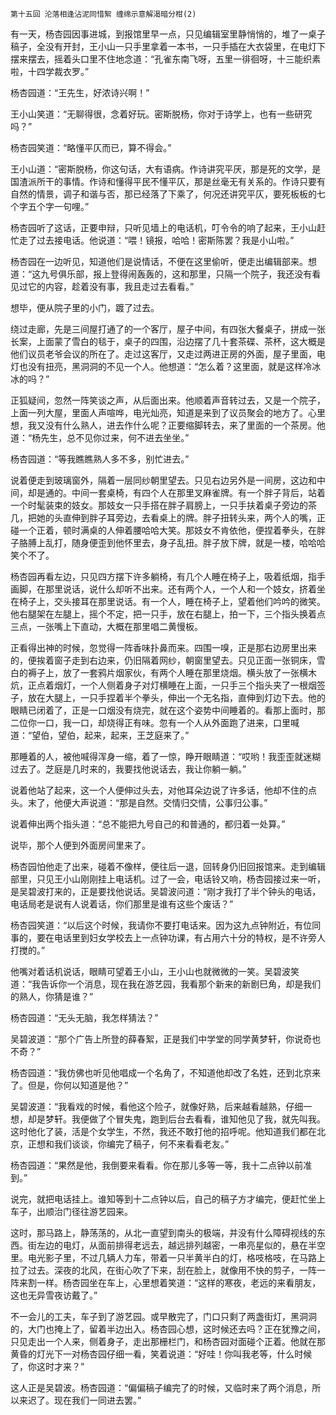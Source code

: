     第十五回 沦落相逢沾泥同惜絮 缠绵示意解渴暗分柑(2) 

   有一天，杨杏园因事进城，到报馆里早一点，只见编辑室里静悄悄的，堆了一桌子稿子，全没有开封，王小山一只手里拿着一本书，一只手插在大衣袋里，在电灯下摆来摆去，摇着头口里不住地念道：“孔雀东南飞呀，五里一徘徊呀，十三能织素啦，十四学裁衣罗。”

   杨杏园道：“王先生，好浓诗兴啊！”

   王小山笑道：“无聊得很，念着好玩。密斯脱杨，你对于诗学上，也有一些研究吗？”

   杨杏园笑道：“略懂平仄而已，算不得会。”

   王小山道：“密斯脱杨，你这句话，大有语病。作诗讲究平厌，那是死的文学，是国渣派所干的事情。作诗和懂得平民不懂平仄，那是丝毫无有关系的。作诗只要有自然的情景，调子和谐与否，那已经落了下乘了，何况还讲究平仄，要死板板的七个字五个字一句哩。”

   杨杏园听了这话，正要申辩，只听见墙上的电话机，叮令令的响了起来，王小山赶忙走了过去接电话。他说道：“喂！镜报，哈哈！密斯陈罢？我是小山啦。”

   杨杏园在一边听见，知道他们是说情话，不便在这里偷听，便走出编辑部来。想道：“这九号俱乐部，报上登得闹轰轰的，这和那里，只隔一个院子，我还没有看见过它的内容，趁着没有事，我且走过去看看。”

   想毕，便从院子里的小门，踱了过去。

   绕过走廊，先是三间屋打通了的一个客厅，屋子中间，有四张大餐桌子，拼成一张长案，上面蒙了雪白的毯于，桌子的四围，沿边摆了几十套茶碟、茶杯，这大概是他们议员老爷会议的所在了。走过这客厅，又走过两进正房的外面，屋子里面，电灯也没有扭亮，黑洞洞的不见一个人。他想道：“怎么着？这里面，就是这样冷冰冰的吗？”

   正狐疑间，忽然一阵笑谈之声，从后面出来。他顺着声音转过去，又是一个院子，上面一列大屋，里面人声喧哗，电光灿亮，知道是来到了议员聚会的地方了。心里想，我又没有什么熟人，进去作什么呢？正要缩脚转去，来了里面的一个茶房。他道：“杨先生，总不见你过来，何不进去坐坐。”

   杨杏园道：“等我瞧瞧熟人多不多，别忙进去。”

   说着便走到玻璃窗外，隔着一层同纱朝里望去。只见右边另外是一间房，这边和中间，却是通的。中间一套桌椅，有四个人在那里叉麻雀牌。有一个胖子背后，站着一个时髦装束的妓女。那妓女一只手搭在胖子肩膀上，一只手扶着桌子旁边的茶几，把她的头直伸到胖子耳旁边，去看桌上的牌。胖子扭转头来，两个人的嘴，正碰一个正着，顿时满桌的人伸着腰哈哈大笑。那妓女不肯依他，便捏着拳头，在胖子胳膊上乱打，随身便歪到他怀里去，身子乱扭。胖子放下牌，就是一楼，哈哈哈笑个不了。

   杨杏园再看左边，只见四方摆下许多躺椅，有几个人睡在椅子上，吸着纸烟，指手画脚，在那里说话，说什么却听不出来。还有两个人，一个人和一个妓女，挤着坐在椅子上，交头接耳在那里说话。有一个人，睡在椅子上，望着他们吟吟的微笑。他右腿架在左腿上，摇个不定，把一只手，放在右腿上，拍一下，三个指头换着点三点，一张嘴上下直动，大概在那里唱二黄慢板。

   正看得出神的时候，忽觉得一阵香味扑鼻而来。四围一嗅，正是那右边房里出来的，便挨着窗子走到右边来，仍旧隔着网纱，朝窗里望去。只见正面一张铜床，雪白的褥子上，放了一套鸦片烟家伙，有两个人睡在那里烧烟。横头放了一张横木炕，正点着烟灯，一个人侧着身子对灯横睡在上面，一只手三个指头夹了一根烟签子，放在大腿上，一只手捏着半个拳头，伸出一个无名指，直伸到灯边下去。他的眼睛已闭着了，正是一口烟没有烧完，就在这个姿势中间睡着的。看那上面时，那二位你一口，我一口，却烧得正有味。忽有一个人从外面跑了进来，口里喊道：“望伯，望伯，起来，起来，王芝庭来了。”

   那睡着的人，被他喊得浑身一缩，着了一惊，睁开眼睛道：“哎哟！我歪歪就迷糊过去了。芝庭是几时来的，我要找他说话去，我让你躺一躺。”

   说着他站了起来，这一个人便伸过头去，对他耳朵边说了许多话，他却不住的点头。末了，他便大声说道：“那是自然。交情归交情，公事归公事。”

   说着伸出两个指头道：“总不能把九号自己的和普通的，都归着一处算。”

   说毕，那个人便到外面房间里来了。

   杨杏园怕他走了出来，碰着不像样，便往后一退，回转身仍旧回报馆来。走到编辑部里，只见王小山刚刚挂上电话机。过了一会，电话铃又响，杨杏园接过来一听，是吴碧波打来的，正是要找他说话。吴碧波问道：“刚才我打了半个钟头的电话，电话局老是说有人说着话，你们那里是谁有这些个废话？”

   杨杏园笑道：“以后这个时候，我请你不要打电话来。因为这九点钟附近，有位同事的，要在电话里到妇女学校去上一点钟功课，有占用六十分的特权，是不许旁人打搅的。”

   他嘴对着话机说话，眼睛可望着王小山，王小山也就微微的一笑。吴碧波笑道：“我告诉你一个消息，现在我在游艺园，我看那个新来的新剧巳角，却是我们的熟人，你猜是谁？”

   杨杏园道：“无头无脑，我怎样猜法？”

   吴碧波道：“那个广告上所登的薛春絮，正是我们中学堂的同学黄梦轩，你说奇也不奇？”

   杨杏园道：“我仿佛也听见他唱成一个名角了，不知道他却改了名姓，还到北京来了。但是，你何以知道是他？”

   吴碧波道：“我看戏的时候，看他这个险子，就像好熟，后来越看越熟，仔细一想，却是梦轩。我便做了个冒失鬼，跑到后台去看看，谁知他见了我，就先叫我。这时他化了装，活是个女学生，不然，我还不敢打他的招呼呢。他知道我们都在北京，正想和我们谈谈，你编完了稿子，何不来看看老友。”

   杨杏园道：“果然是他，我倒要来看看。你在那儿多等一等，我十二点钟以前准到。”

   说完，就把电话挂上。谁知等到十二点钟以后，自己的稿子方才编完，便赶忙坐上车子，出顺治门径往游艺园来。

   这时，那马路上，静荡荡的，从北一直望到南头的极端，并没有什么障碍视线的东西。街左边的电灯，从面前排得老远去，越远排列越密，一串亮星似的，悬在半空里。电光影子里，不过几辆人力车，带着一只半黄半白的灯，格吱格吱，在马路上拉了过去。深夜的北风，在街心吹了下来，刮在脸上，就像用不快的剪子，一阵一阵来割一样。杨杏园坐在车上，心里想着笑道：“这样的寒夜，老远的来看朋友，这也无异雪夜访戴了。”

   不一会儿的工夫，车子到了游艺园。或早散完了，门口只剩了两盏街灯，黑洞洞的，大门也掩上了，留着半边出入。杨杏园心想，这时候还去吗？正在犹豫之间，只见走出一个人来，侧着身子，走出那栅栏门，和杨杏园对面碰个正着。他就在那黄昏的灯光下一对杨杏园仔细一看，笑着说道：“好哇！你叫我老等，什么时候了，你这时才来？”

   这人正是吴碧波。杨杏园道：“偏偏稿子编完了的时候，又临时来了两个消息，所以来迟了。现在我们一同进去罢。”

